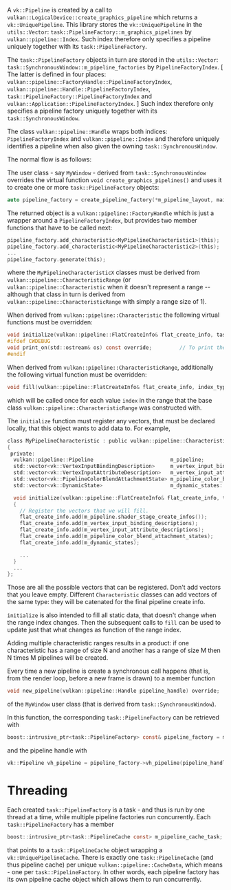 A `vk::Pipeline` is created by a call to `vulkan::LogicalDevice::create_graphics_pipeline` which returns a `vk::UniquePipeline`.
This library stores the `vk::UniquePipeline` in the `utils::Vector`: `task::PipelineFactory::m_graphics_pipelines` by `vulkan::pipeline::Index`.
Such index therefore only specifies a pipeline uniquely together with its `task::PipelineFactory`.

The `task::PipelineFactory` objects in turn are stored in the `utils::Vector`: `task::SynchronousWindow::m_pipeline_factories` by `PipelineFactoryIndex`.
[ The latter is defined in four places: `vulkan::pipeline::FactoryHandle::PipelineFactoryIndex`, `vulkan::pipeline::Handle::PipelineFactoryIndex`,
`task::PipelineFactory::PipelineFactoryIndex` and `vulkan::Application::PipelineFactoryIndex`. ]
Such index therefore only specifies a pipeline factory uniquely together with its `task::SynchronousWindow`.

The class `vulkan::pipeline::Handle` wraps both indices: `PipelineFactoryIndex` and `vulkan::pipeline::Index` and therefore uniquely identifies a pipeline
when also given the owning `task::SynchronousWindow`.

The normal flow is as follows:

The user class - say `MyWindow` - derived from `task::SynchronousWindow` overrides the virtual function `void create_graphics_pipelines()` and
uses it to create one or more `task::PipelineFactory` objects:

```c
auto pipeline_factory = create_pipeline_factory(*m_pipeline_layout, main_pass.vh_render_pass() COMMA_CWDEBUG_ONLY(true));
```

The returned object is a `vulkan::pipeline::FactoryHandle` which is just a wrapper around a `PipelineFactoryIndex`, but provides two member functions that have to be called next:

```c
pipeline_factory.add_characteristic<MyPipelineCharacteristic1>(this);
pipeline_factory.add_characteristic<MyPipelineCharacteristic2>(this);
...
pipeline_factory.generate(this);
```

where the `MyPipelineCharacteristicX` classes must be derived from `vulkan::pipeline::CharacteristicRange` (or `vulkan::pipeline::Characteristic` when
it doesn't represent a range -- although that class in turn is derived from `vulkan::pipeline::CharacteristicRange` with simply a range size of 1).

When derived from `vulkan::pipeline::Characteristic` the following virtual functions must be overridden:

```c
void initialize(vulkan::pipeline::FlatCreateInfo& flat_create_info, task::SynchronousWindow* owning_window) override;
#ifdef CWDEBUG
void print_on(std::ostream& os) const override;         // To print the object to a debug ostream.
#endif
```

When derived from `vulkan::pipeline::CharacteristicRange`, additionally the following virtual function must be overridden:

```c
void fill(vulkan::pipeline::FlatCreateInfo& flat_create_info, index_type index) const override;
```

which will be called once for each value `index` in the range that the base class `vulkan::pipeline::CharacteristicRange` was constructed with.

The `initialize` function must register any vectors, that must be declared locally, that this object wants to add data to.
For example,

```c
class MyPipelineCharacteristic : public vulkan::pipeline::Characteristic
{
 private:
  vulkan::pipeline::Pipeline                         m_pipeline;
  std::vector<vk::VertexInputBindingDescription>     m_vertex_input_binding_descriptions;
  std::vector<vk::VertexInputAttributeDescription>   m_vertex_input_attribute_descriptions;
  std::vector<vk::PipelineColorBlendAttachmentState> m_pipeline_color_blend_attachment_states;
  std::vector<vk::DynamicState>                      m_dynamic_states:

  void initialize(vulkan::pipeline::FlatCreateInfo& flat_create_info, task::SynchronousWindow* owning_window) override
  {
    // Register the vectors that we will fill.
    flat_create_info.add(m_pipeline.shader_stage_create_infos());
    flat_create_info.add(m_vertex_input_binding_descriptions);
    flat_create_info.add(m_vertex_input_attribute_descriptions);
    flat_create_info.add(m_pipeline_color_blend_attachment_states);
    flat_create_info.add(m_dynamic_states);

    ...
  }
  ...
};
```

Those are all the possible vectors that can be registered. Don't add vectors that you leave empty.
Different `Characteristic` classes can add vectors of the same type: they will be catenated for
the final pipeline create info.

`initialize` is also intended to fill all static data, that doesn't change when the range index
changes. Then the subsequent calls to `fill` can be used to update just that what changes as function
of the range index.

Adding multiple characteristic ranges results in a product: if one characteristic has a range of size
N and another has a range of size M then N times M pipelines will be created.

Every time a new pipeline is create a synchronous call happens (that is, from the render loop,
before a new frame is drawn) to a member function

```c
void new_pipeline(vulkan::pipeline::Handle pipeline_handle) override;
```

of the `MyWindow` user class (that is derived from `task::SynchronousWindow`).

In this function, the corresponding `task::PipelineFactory` can be retrieved with

```c
boost::intrusive_ptr<task::PipelineFactory> const& pipeline_factory = m_pipeline_factories[pipeline_handle.m_pipeline_factory_index];
```

and the pipeline handle with

```c
vk::Pipeline vh_pipeline = pipeline_factory->vh_pipeline(pipeline_handle.m_pipeline_index);
```

Threading
=========

Each created `task::PipelineFactory` is a task - and thus is run by one thread at a time, while multiple pipeline factories run concurrently.
Each `task::PipelineFactory` has a member

```c
boost::intrusive_ptr<task::PipelineCache const> m_pipeline_cache_task;
```

that points to a `task::PipelineCache` object wrapping a `vk::UniquePipelineCache`. There is exactly one `task::PipelineCache` (and thus pipeline cache)
per unique `vulkan::pipeline::CacheData`, which means - one per `task::PipelineFactory`. In other words, each pipeline factory has its own pipeline
cache object which allows them to run concurrently.

